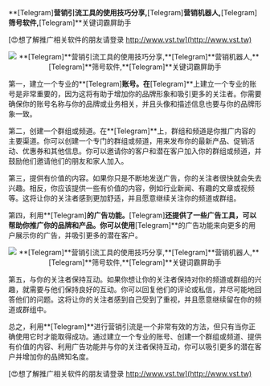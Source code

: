 **[Telegram]**营销引流工具的使用技巧分享,**[Telegram]**营销机器人,**[Telegram]**筛号软件,**[Telegram]**关键词霸屏助手

[😍想了解推广相关软件的朋友请登录 http://www.vst.tw](http://www.vst.tw)

 <center><img src="https://vst.tw/MP4/tuiguang/png/5.png" alt="**[Telegram]**营销引流工具的使用技巧分享,**[Telegram]**营销机器人,**[Telegram]**筛号软件,**[Telegram]**关键词霸屏助手"></center>

第一，建立一个专业的**[Telegram]**账号。在**[Telegram]**上建立一个专业的账号是非常重要的，因为这将有助于增加你的品牌形象和吸引更多的关注者。你需要确保你的账号名称与你的品牌或业务相关，并且头像和描述信息也要与你的品牌形象一致。

第二，创建一个群组或频道。在**[Telegram]**上，群组和频道是你推广内容的主要渠道。你可以创建一个专门的群组或频道，用来发布你的最新产品、促销活动、优惠券和其他信息。你可以邀请你的客户和潜在客户加入你的群组或频道，并鼓励他们邀请他们的朋友和家人加入。

第三，提供有价值的内容。如果你只是不断地发送广告，你的关注者很快就会失去兴趣。相反，你应该提供一些有价值的内容，例如行业新闻、有趣的文章或视频等。这将让你的关注者感到更加舒适，并且愿意继续关注你的频道或群组。

第四，利用**[Telegram]**的广告功能。**[Telegram]**还提供了一些广告工具，可以帮助你推广你的品牌和产品。你可以使用**[Telegram]**的广告功能来向更多的用户展示你的广告，并吸引更多的潜在客户。

 <center><img src="https://vst.tw/MP4/tuiguang/png/4.png" alt="**[Telegram]**营销引流工具的使用技巧分享,**[Telegram]**营销机器人,**[Telegram]**筛号软件,**[Telegram]**关键词霸屏助手"></center>

第五，与你的关注者保持互动。如果你想让你的关注者保持对你的频道或群组的兴趣，就需要与他们保持良好的互动。你可以回复他们的评论或私信，并尽可能地回答他们的问题。这将让你的关注者感到自己受到了重视，并且愿意继续留在你的频道或群组中。

总之，利用**[Telegram]**进行营销引流是一个非常有效的方法，但只有当你正确使用它时才能取得成功。通过建立一个专业的账号、创建一个群组或频道、提供有价值的内容、利用广告功能并与你的关注者保持互动，你可以吸引更多的潜在客户并增加你的品牌知名度。

[😍想了解推广相关软件的朋友请登录 http://www.vst.tw](http://www.vst.tw)



